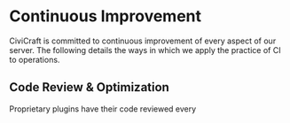 # Continuous Improvement

CiviCraft is committed to continuous improvement of every aspect of our server. The following details the ways in which we apply the practice of CI to operations.

## Code Review & Optimization
Proprietary plugins have their code reviewed every 